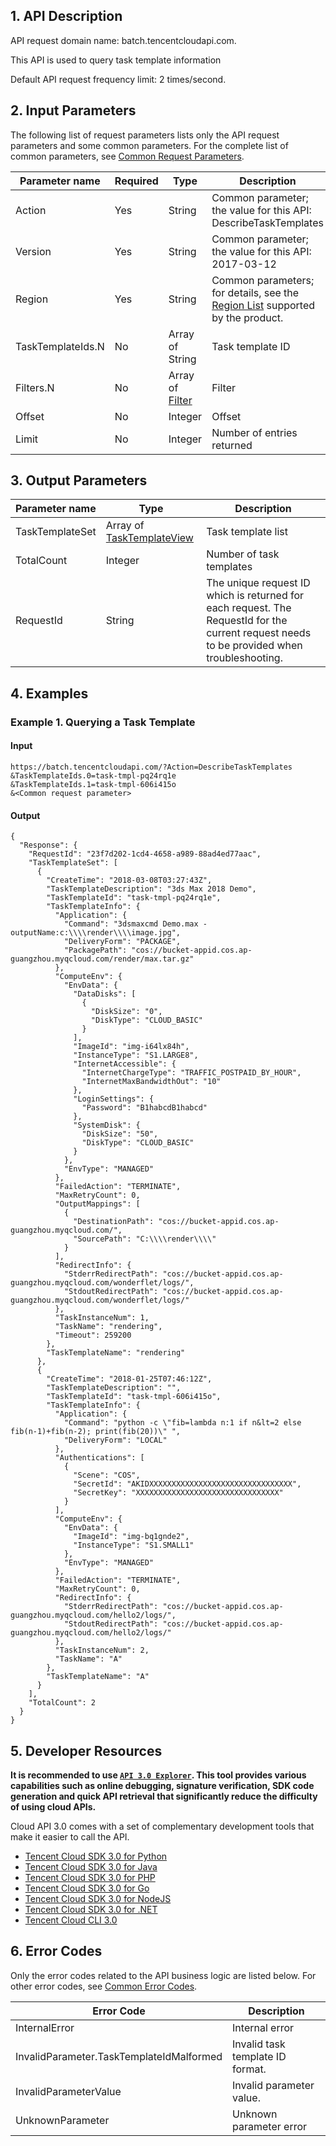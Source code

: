 ## 1. API Description

API request domain name: batch.tencentcloudapi.com.

This API is used to query task template information

Default API request frequency limit: 2 times/second.


## 2. Input Parameters

The following list of request parameters lists only the API request parameters and some common parameters. For the complete list of common parameters, see [Common Request Parameters](/document/api/599/30473).

| Parameter name | Required | Type | Description |
|---------|---------|---------|---------|
| Action | Yes | String | Common parameter; the value for this API: DescribeTaskTemplates |
| Version | Yes | String | Common parameter; the value for this API: 2017-03-12 |
| Region | Yes | String | Common parameters; for details, see the [Region List](/document/api/599/30473#.E5.9C.B0.E5.9F.9F.E5.88.97.E8.A1.A8) supported by the product. |
| TaskTemplateIds.N | No | Array of String | Task template ID |
| Filters.N | No | Array of [Filter](/document/api/599/30482#Filter) | Filter |
| Offset | No | Integer | Offset |
| Limit | No | Integer | Number of entries returned |

## 3. Output Parameters

| Parameter name | Type | Description |
|---------|---------|---------|
| TaskTemplateSet | Array of [TaskTemplateView](/document/api/599/30482#TaskTemplateView) | Task template list |
| TotalCount | Integer | Number of task templates |
| RequestId | String | The unique request ID which is returned for each request. The RequestId for the current request needs to be provided when troubleshooting. |

## 4. Examples

### Example 1. Querying a Task Template

#### Input

```
https://batch.tencentcloudapi.com/?Action=DescribeTaskTemplates
&TaskTemplateIds.0=task-tmpl-pq24rq1e
&TaskTemplateIds.1=task-tmpl-606i415o
&<Common request parameter>
```

#### Output

```
{
  "Response": {
    "RequestId": "23f7d202-1cd4-4658-a989-88ad4ed77aac",
    "TaskTemplateSet": [
      {
        "CreateTime": "2018-03-08T03:27:43Z",
        "TaskTemplateDescription": "3ds Max 2018 Demo",
        "TaskTemplateId": "task-tmpl-pq24rq1e",
        "TaskTemplateInfo": {
          "Application": {
            "Command": "3dsmaxcmd Demo.max -outputName:c:\\\\render\\\\image.jpg",
            "DeliveryForm": "PACKAGE",
            "PackagePath": "cos://bucket-appid.cos.ap-guangzhou.myqcloud.com/render/max.tar.gz"
          },
          "ComputeEnv": {
            "EnvData": {
              "DataDisks": [
                {
                  "DiskSize": "0",
                  "DiskType": "CLOUD_BASIC"
                }
              ],
              "ImageId": "img-i64lx84h",
              "InstanceType": "S1.LARGE8",
              "InternetAccessible": {
                "InternetChargeType": "TRAFFIC_POSTPAID_BY_HOUR",
                "InternetMaxBandwidthOut": "10"
              },
              "LoginSettings": {
                "Password": "B1habcdB1habcd"
              },
              "SystemDisk": {
                "DiskSize": "50",
                "DiskType": "CLOUD_BASIC"
              }
            },
            "EnvType": "MANAGED"
          },
          "FailedAction": "TERMINATE",
          "MaxRetryCount": 0,
          "OutputMappings": [
            {
              "DestinationPath": "cos://bucket-appid.cos.ap-guangzhou.myqcloud.com/",
              "SourcePath": "C:\\\\render\\\\"
            }
          ],
          "RedirectInfo": {
            "StderrRedirectPath": "cos://bucket-appid.cos.ap-guangzhou.myqcloud.com/wonderflet/logs/",
            "StdoutRedirectPath": "cos://bucket-appid.cos.ap-guangzhou.myqcloud.com/wonderflet/logs/"
          },
          "TaskInstanceNum": 1,
          "TaskName": "rendering",
          "Timeout": 259200
        },
        "TaskTemplateName": "rendering"
      },
      {
        "CreateTime": "2018-01-25T07:46:12Z",
        "TaskTemplateDescription": "",
        "TaskTemplateId": "task-tmpl-606i415o",
        "TaskTemplateInfo": {
          "Application": {
            "Command": "python -c \"fib=lambda n:1 if n&lt=2 else fib(n-1)+fib(n-2); print(fib(20))\" ",
            "DeliveryForm": "LOCAL"
          },
          "Authentications": [
            {
              "Scene": "COS",
              "SecretId": "AKIDXXXXXXXXXXXXXXXXXXXXXXXXXXXXXXXX",
              "SecretKey": "XXXXXXXXXXXXXXXXXXXXXXXXXXXXXXXX"
            }
          ],
          "ComputeEnv": {
            "EnvData": {
              "ImageId": "img-bq1gnde2",
              "InstanceType": "S1.SMALL1"
            },
            "EnvType": "MANAGED"
          },
          "FailedAction": "TERMINATE",
          "MaxRetryCount": 0,
          "RedirectInfo": {
            "StderrRedirectPath": "cos://bucket-appid.cos.ap-guangzhou.myqcloud.com/hello2/logs/",
            "StdoutRedirectPath": "cos://bucket-appid.cos.ap-guangzhou.myqcloud.com/hello2/logs/"
          },
          "TaskInstanceNum": 2,
          "TaskName": "A"
        },
        "TaskTemplateName": "A"
      }
    ],
    "TotalCount": 2
  }
}
```

## 5. Developer Resources

**It is recommended to use [`API 3.0 Explorer`](https://console.cloud.tencent.com/api/explorer). This tool provides various capabilities such as online debugging, signature verification, SDK code generation and quick API retrieval that significantly reduce the difficulty of using cloud APIs.**

Cloud API 3.0 comes with a set of complementary development tools that make it easier to call the API.

* [Tencent Cloud SDK 3.0 for Python](https://github.com/TencentCloud/tencentcloud-sdk-python)
* [Tencent Cloud SDK 3.0 for Java](https://github.com/TencentCloud/tencentcloud-sdk-java)
* [Tencent Cloud SDK 3.0 for PHP](https://github.com/TencentCloud/tencentcloud-sdk-php)
* [Tencent Cloud SDK 3.0 for Go](https://github.com/TencentCloud/tencentcloud-sdk-go)
* [Tencent Cloud SDK 3.0 for NodeJS](https://github.com/TencentCloud/tencentcloud-sdk-nodejs)
* [Tencent Cloud SDK 3.0 for .NET](https://github.com/TencentCloud/tencentcloud-sdk-dotnet)
* [Tencent Cloud CLI 3.0](https://cloud.tencent.com/document/product/440/6176)

## 6. Error Codes

Only the error codes related to the API business logic are listed below. For other error codes, see [Common Error Codes](/document/api/599/30479#.E5.85.AC.E5.85.B1.E9.94.99.E8.AF.AF.E7.A0.81).

| Error Code | Description |
|---------|---------|
| InternalError | Internal error |
| InvalidParameter.TaskTemplateIdMalformed | Invalid task template ID format. |
| InvalidParameterValue | Invalid parameter value. |
| UnknownParameter | Unknown parameter error |

